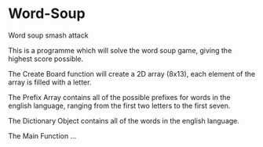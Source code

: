 # Word-Soup
Word soup smash attack

This is a programme which will solve the word soup game, giving the highest score possible. 

The Create Board function will create a 2D array (8x13), each element of the array is filled with a letter.

The Prefix Array contains all of the possible prefixes for words in the english language, ranging from the first two letters to the first seven.


The Dictionary Object contains all of the words in the english language.

The Main Function ...

